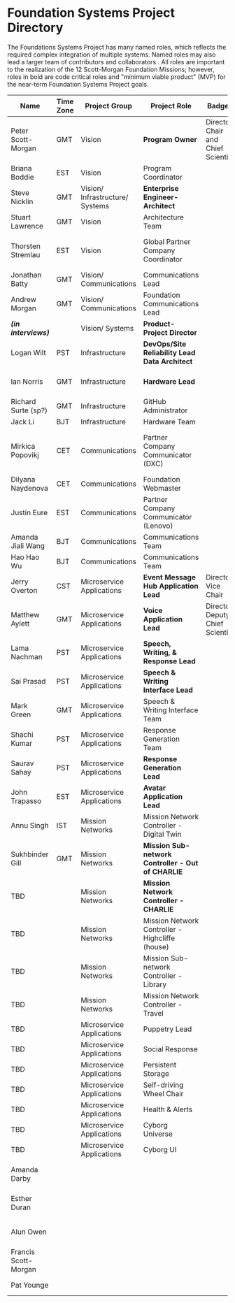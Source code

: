 # Foundation Systems Project Directory 

The Foundations Systems Project has many named roles, which reflects the required complex integration of multiple systems. Named roles may also lead a larger team of contributors and collaborators . All roles are important to the realization of the 12 Scott-Morgan Foundation Missions; however, roles in bold are code critical roles and "minimum viable product" (MVP) for the near-term Foundation Systems Project goals.

| Name                  | Time Zone | Project Group                   | Project Role                                        | Badges                              | Designation                      | Partner Company         | Partner Company Title                                      |
| --------------------- | --------- | ------------------------------- | --------------------------------------------------- | ----------------------------------- | -------------------------------- | ----------------------- | ---------------------------------------------------------- |
| Peter Scott-Morgan    | GMT       | Vision                          | **Program Owner**                                   | Director: Chair and Chief Scientist | Collaborator                     | Scott-Morgan Foundation | Director: Chair and Chief Scientist                        |
| Briana Boddie         | EST       | Vision                          | Program Coordinator                                 |                                     | Administrator                    | Lenovo                  | Executive Assistant                                        |
| Steve Nicklin         | GMT       | Vision/ Infrastructure/ Systems | **Enterprise Engineer-Architect**                   |                                     | Maintainer                       | DXC                     | Account CTO                                                |
| Stuart Lawrence       | GMT       | Vision                          | Architecture Team                                   |                                     | Maintainer                       | Individual Contributor  |                                                            |
| Thorsten Stremlau     | EST       | Vision                          | Global Partner Company Coordinator                  |                                     | Collaborator                     | Lenovo                  | CTO \| Executive Director Commercial Segment               |
| Jonathan Batty        | GMT       | Vision/ Communications          | Communications Lead                                 |                                     | Collaborator                     | DXC                     | Director of Public Relations, EMEA                         |
| Andrew Morgan         | GMT       | Vision/ Communications          | Foundation Communications Lead                      |                                     | Collaborator                     | Scott-Morgan Foundation | Executive Assistant                                        |
| ***(in interviews)*** |           | Vision/ Systems                 | **Product-Project Director**                        |                                     | Collaborator                     | Lenovo                  |                                                            |
| Logan Wilt            | PST       | Infrastructure                  | **DevOps/Site Reliability Lead</br>Data Architect** |                                     | Administrator                    | appliedAIstudio         | Chief Operating Officer                                    |
| Ian Norris            | GMT       | Infrastructure                  | **Hardware Lead**                                   |                                     | Maintainer                       | Lenovo                  | Technical Solutions Architect                              |
| Richard Surte (sp?)   | GMT       | Infrastructure                  | GitHub Administrator                                |                                     | Administrator                    | DXC                     | Graduate Intern (?)                                        |
| Jack Li               | BJT       | Infrastructure                  | Hardware Team                                       |                                     |                                  | Lenovo                  |                                                            |
| Mirkica Popovikj      | CET       | Communications                  | Partner Company Communicator (DXC)                  |                                     | Collaborator                     | DXC                     | External Communications, EMEA Marketing and Communications |
| Dilyana Naydenova     | CET       | Communications                  | Foundation Webmaster                                |                                     | Maintainer                       | Individual Contributor  |                                                            |
| Justin Eure           | EST       | Communications                  | Partner Company Communicator (Lenovo)               |                                     | Collaborator                     | Lenovo                  | Marketing Communications Manager                           |
| Amanda Jiali Wang     | BJT       | Communications                  | Communications Team                                 |                                     | Collaborator                     | Lenovo                  |                                                            |
| Hao Hao Wu            | BJT       | Communications                  | Communications Team                                 |                                     |                                  | Lenovo                  |                                                            |
| Jerry Overton         | CST       | Microservice Applications       | **Event Message Hub Application Lead**              | Director: Vice Chair                | Maintainer                       | appliedAIstudio         | Chief Executive Officer                                    |
| Matthew Aylett        | GMT       | Microservice Applications       | **Voice Application Lead**                          | Director: Deputy Chief Scientist    | Maintainer                       | CereProc                | Chief Science Officer                                      |
| Lama Nachman          | PST       | Microservice Applications       | **Speech, Writing, & Response Lead**                |                                     | Maintainer                       | Intel                   | ACAT Team Lead                                             |
| Sai Prasad            | PST       | Microservice Applications       | **Speech & Writing Interface Lead**                 |                                     | Maintainer                       | Intel                   | ACAT SW Lead and Architect                                 |
| Mark Green            | GMT       | Microservice Applications       | Speech & Writing Interface Team                     |                                     | Contributor                      | Intel                   | UK ACAT Support                                            |
| Shachi Kumar          | PST       | Microservice Applications       | Response Generation Team                            |                                     | Maintainer                       | Intel                   | AI / NLP Researcher                                        |
| Saurav Sahay          | PST       | Microservice Applications       | **Response Generation Lead**                        |                                     | Maintainer                       | Intel                   | AI / NLP Lead                                              |
| John Trapasso         | EST       | Microservice Applications       | **Avatar Application Lead**                         |                                     | Maintainer                       | Lenovo                  | Strategic Product Manager                                  |
| Annu Singh            | IST       | Mission Networks                | Mission Network Controller - Digital Twin           |                                     | Maintainer                       | Individual Contributor  |                                                            |
| Sukhbinder Gill       | GMT       | Mission Networks                | **Mission Sub-network Controller - Out of CHARLIE** |                                     | Maintainer                       | DXC                     | CTO (EMEA)                                                 |
| TBD                   |           | Mission Networks                | **Mission Network Controller - CHARLIE**            |                                     | Maintainer                       |                         |                                                            |
| TBD                   |           | Mission Networks                | Mission Network Controller - Highcliffe (house)     |                                     | Maintainer                       |                         |                                                            |
| TBD                   |           | Mission Networks                | Mission Sub-network Controller - Library            |                                     | Maintainer                       |                         |                                                            |
| TBD                   |           | Mission Networks                | Mission Network Controller - Travel                 |                                     | Maintainer                       |                         |                                                            |
| TBD                   |           | Microservice Applications       | Puppetry Lead                                       |                                     | Maintainer                       |                         |                                                            |
| TBD                   |           | Microservice Applications       | Social Response                                     |                                     | Maintainer                       |                         |                                                            |
| TBD                   |           | Microservice Applications       | Persistent Storage                                  |                                     | Maintainer                       |                         |                                                            |
| TBD                   |           | Microservice Applications       | Self-driving Wheel Chair                            |                                     | Maintainer                       |                         |                                                            |
| TBD                   |           | Microservice Applications       | Health & Alerts                                     |                                     | Maintainer                       |                         |                                                            |
| TBD                   |           | Microservice Applications       | Cyborg Universe                                     |                                     | Maintainer                       |                         |                                                            |
| TBD                   |           | Microservice Applications       | Cyborg UI                                           |                                     | Maintainer                       |                         |                                                            |
| Amanda Darby          |           |                                 |                                                     |                                     | Director: Avatar Synthesis       | Scott-Morgan Foundation | Director: Avatar Synthesis                                 |
| Esther Duran          |           |                                 |                                                     |                                     | Director: Design and Innovation  | Scott-Morgan Foundation | Director: Design and Innovation                            |
| Alun Owen             |           |                                 |                                                     |                                     | Director: Governance / Treasurer | Scott-Morgan Foundation | Director: Governance / Treasurer                           |
| Francis Scott-Morgan  |           |                                 |                                                     |                                     | Director: Care / Co-Founder      | Scott-Morgan Foundation | Director: Care / Co-Founder                                |
| Pat Younge            |           |                                 |                                                     |                                     | Director: Media                  | Scott-Morgan Foundation | Director: Media                                            |
